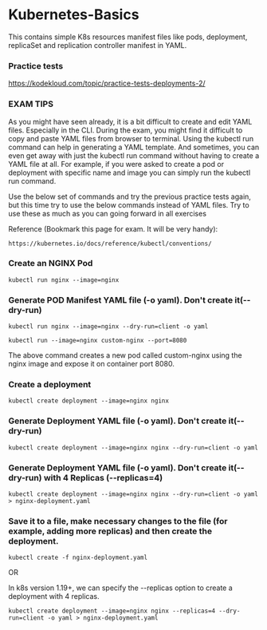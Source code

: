 # Kubernetes-Basics
This contains simple K8s resources manifest files like pods, deployment, replicaSet and replication controller manifest in YAML.


### Practice tests


https://kodekloud.com/topic/practice-tests-deployments-2/




### EXAM TIPS


As you might have seen already, it is a bit difficult to create and edit YAML files. Especially in the CLI. During the exam, you might find it difficult to copy and paste YAML files from browser to terminal. Using the kubectl run command can help in generating a YAML template. And sometimes, you can even get away with just the kubectl run command without having to create a YAML file at all. For example, if you were asked to create a pod or deployment with specific name and image you can simply run the kubectl run command.

Use the below set of commands and try the previous practice tests again, but this time try to use the below commands instead of YAML files. Try to use these as much as you can going forward in all exercises

Reference (Bookmark this page for exam. It will be very handy):

```https://kubernetes.io/docs/reference/kubectl/conventions/```

### Create an NGINX Pod

```kubectl run nginx --image=nginx```

### Generate POD Manifest YAML file (-o yaml). Don't create it(--dry-run)

```kubectl run nginx --image=nginx --dry-run=client -o yaml```

```kubectl run --image=nginx custom-nginx --port=8080```  

The above command creates a new pod called custom-nginx using the nginx image and expose it on container port 8080.



### Create a deployment

```kubectl create deployment --image=nginx nginx```

### Generate Deployment YAML file (-o yaml). Don't create it(--dry-run)

```kubectl create deployment --image=nginx nginx --dry-run=client -o yaml```

### Generate Deployment YAML file (-o yaml). Don't create it(--dry-run) with 4 Replicas (--replicas=4)

```kubectl create deployment --image=nginx nginx --dry-run=client -o yaml > nginx-deployment.yaml```

### Save it to a file, make necessary changes to the file (for example, adding more replicas) and then create the deployment.

```kubectl create -f nginx-deployment.yaml```

OR

In k8s version 1.19+, we can specify the --replicas option to create a deployment with 4 replicas.

```kubectl create deployment --image=nginx nginx --replicas=4 --dry-run=client -o yaml > nginx-deployment.yaml```




